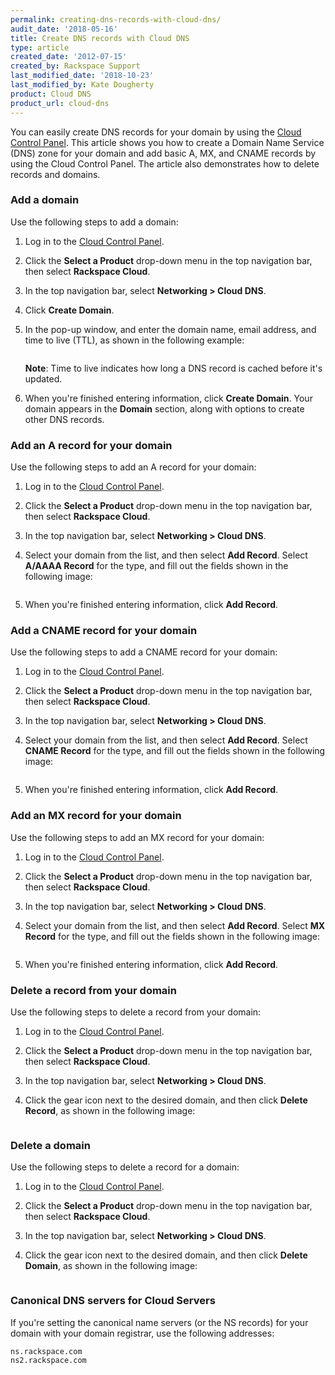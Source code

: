 ```yaml
---
permalink: creating-dns-records-with-cloud-dns/
audit_date: '2018-05-16'
title: Create DNS records with Cloud DNS
type: article
created_date: '2012-07-15'
created_by: Rackspace Support
last_modified_date: '2018-10-23'
last_modified_by: Kate Dougherty
product: Cloud DNS
product_url: cloud-dns
---
```


You can easily create DNS records for your domain by using the
[Cloud Control Panel](https://login.rackspace.com/). This article shows you
how to create a Domain Name Service (DNS) zone for your domain and add basic
A, MX, and CNAME records by using the Cloud Control Panel. The article also
demonstrates how to delete records and domains.

### Add a domain

Use the following steps to add a domain:

1.  Log in to the [Cloud Control Panel](https://login.rackspace.com/).

2.  Click the **Select a Product** drop-down menu in the top navigation bar,
    then select **Rackspace Cloud**.

3.  In the top navigation bar, select **Networking > Cloud DNS**.

4.  Click **Create Domain**.

5.  In the pop-up window, and enter the domain name, email address, and time to
    live (TTL), as shown in the following example:

    <img src="{% asset_path cloud-dns/creating-dns-records-with-cloud-dns/2.png %}" alt="" />

    **Note**: Time to live indicates how long a DNS record is cached before it's updated.

6.  When you're finished entering information, click **Create
    Domain**. Your domain appears in the **Domain** section, along with
    options to create other DNS records.

### Add an A record for your domain

Use the following steps to add an A record for your domain:

1.  Log in to the [Cloud Control Panel](https://login.rackspace.com/).

2.  Click the **Select a Product** drop-down menu in the top navigation bar,
    then select **Rackspace Cloud**.

3.  In the top navigation bar, select **Networking > Cloud DNS**.

4.  Select your domain from the list, and then select **Add Record**.
    Select **A/AAAA Record** for the type, and fill out the fields shown in
    the following image:

    <img src="{% asset_path cloud-dns/creating-dns-records-with-cloud-dns/3.png %}" alt="" />

5.  When you're finished entering information, click **Add Record**.

### Add a CNAME record for your domain

Use the following steps to add a CNAME record for your domain:

1.  Log in to the [Cloud Control Panel](https://login.rackspace.com/).

2.  Click the **Select a Product** drop-down menu in the top navigation bar,
    then select **Rackspace Cloud**.

3.  In the top navigation bar, select **Networking > Cloud DNS**.

4.  Select your domain from the list, and then select **Add Record**. Select
    **CNAME Record** for the type, and fill out the fields shown in the
    following image:

    <img src="{% asset_path cloud-dns/creating-dns-records-with-cloud-dns/4.png %}" alt="" />

5.  When you're finished entering information, click **Add Record**.

### Add an MX record for your domain

Use the following steps to add an MX record for your domain:

1.  Log in to the [Cloud Control Panel](https://login.rackspace.com/).

2.  Click the **Select a Product** drop-down menu in the top navigation bar,
    then select **Rackspace Cloud**.

3.  In the top navigation bar, select **Networking > Cloud DNS**.

4.  Select your domain from the list, and then select **Add Record**. Select
    **MX Record** for the type, and fill out the fields shown in the following
    image:

    <img src="{% asset_path cloud-dns/creating-dns-records-with-cloud-dns/5.png %}" alt="" />

5.  When you're finished entering information, click **Add Record**.

### Delete a record from your domain

Use the following steps to delete a record from your domain:

1.  Log in to the [Cloud Control Panel](https://login.rackspace.com/).

2.  Click the **Select a Product** drop-down menu in the top navigation bar,
    then select **Rackspace Cloud**.

3.  In the top navigation bar, select **Networking > Cloud DNS**.

4.  Click the gear icon next to the desired domain, and then click **Delete
    Record**, as shown in the following image:

    <img src="{% asset_path cloud-dns/creating-dns-records-with-cloud-dns/6.png %}" alt="" />

### Delete a domain

Use the following steps to delete a record for a domain:

1.  Log in to the [Cloud Control Panel](https://login.rackspace.com/).

2.  Click the **Select a Product** drop-down menu in the top navigation bar,
    then select **Rackspace Cloud**.

3.  In the top navigation bar, select **Networking > Cloud DNS**.

4.  Click the gear icon next to the desired domain, and then click **Delete
    Domain**, as shown in the following image:

    <img src="{% asset_path cloud-dns/creating-dns-records-with-cloud-dns/7.png %}" alt="" />

### Canonical DNS servers for Cloud Servers

If you're setting the canonical name servers (or the NS records) for your
domain with your domain registrar, use the following addresses:

    ns.rackspace.com
    ns2.rackspace.com
